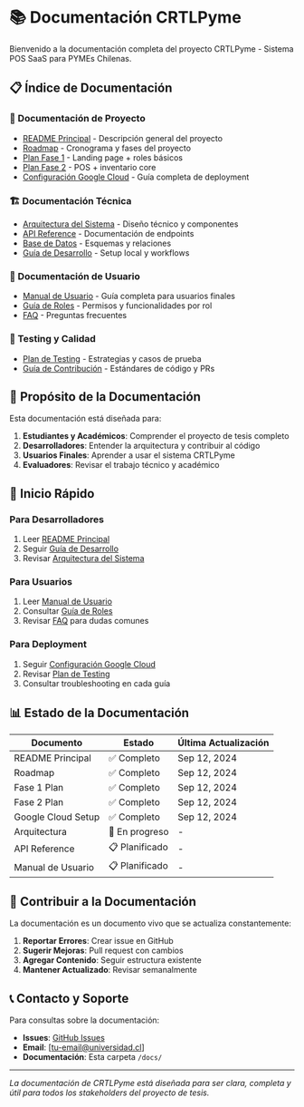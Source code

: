 
# 📚 Documentación CRTLPyme

Bienvenido a la documentación completa del proyecto CRTLPyme - Sistema POS SaaS para PYMEs Chilenas.

## 📋 Índice de Documentación

### 📖 Documentación de Proyecto
- [README Principal](../README.md) - Descripción general del proyecto
- [Roadmap](../ROADMAP.md) - Cronograma y fases del proyecto
- [Plan Fase 1](../FASE-1-PLAN.md) - Landing page + roles básicos
- [Plan Fase 2](../FASE-2-PLAN.md) - POS + inventario core
- [Configuración Google Cloud](../GOOGLE-CLOUD-SETUP.md) - Guía completa de deployment

### 🏗️ Documentación Técnica
- [Arquitectura del Sistema](./architecture.md) - Diseño técnico y componentes
- [API Reference](./api.md) - Documentación de endpoints
- [Base de Datos](./database.md) - Esquemas y relaciones
- [Guía de Desarrollo](./development.md) - Setup local y workflows

### 👥 Documentación de Usuario
- [Manual de Usuario](./user-manual.md) - Guía completa para usuarios finales
- [Guía de Roles](./roles-guide.md) - Permisos y funcionalidades por rol
- [FAQ](./faq.md) - Preguntas frecuentes

### 🧪 Testing y Calidad
- [Plan de Testing](./testing.md) - Estrategias y casos de prueba
- [Guía de Contribución](./contributing.md) - Estándares de código y PRs

## 🎯 Propósito de la Documentación

Esta documentación está diseñada para:

1. **Estudiantes y Académicos**: Comprender el proyecto de tesis completo
2. **Desarrolladores**: Entender la arquitectura y contribuir al código
3. **Usuarios Finales**: Aprender a usar el sistema CRTLPyme
4. **Evaluadores**: Revisar el trabajo técnico y académico

## 🚀 Inicio Rápido

### Para Desarrolladores
1. Leer [README Principal](../README.md)
2. Seguir [Guía de Desarrollo](./development.md)
3. Revisar [Arquitectura del Sistema](./architecture.md)

### Para Usuarios
1. Leer [Manual de Usuario](./user-manual.md)
2. Consultar [Guía de Roles](./roles-guide.md)
3. Revisar [FAQ](./faq.md) para dudas comunes

### Para Deployment
1. Seguir [Configuración Google Cloud](../GOOGLE-CLOUD-SETUP.md)
2. Revisar [Plan de Testing](./testing.md)
3. Consultar troubleshooting en cada guía

## 📊 Estado de la Documentación

| Documento | Estado | Última Actualización |
|-----------|--------|---------------------|
| README Principal | ✅ Completo | Sep 12, 2024 |
| Roadmap | ✅ Completo | Sep 12, 2024 |
| Fase 1 Plan | ✅ Completo | Sep 12, 2024 |
| Fase 2 Plan | ✅ Completo | Sep 12, 2024 |
| Google Cloud Setup | ✅ Completo | Sep 12, 2024 |
| Arquitectura | 🔄 En progreso | - |
| API Reference | 📋 Planificado | - |
| Manual de Usuario | 📋 Planificado | - |

## 🤝 Contribuir a la Documentación

La documentación es un documento vivo que se actualiza constantemente:

1. **Reportar Errores**: Crear issue en GitHub
2. **Sugerir Mejoras**: Pull request con cambios
3. **Agregar Contenido**: Seguir estructura existente
4. **Mantener Actualizado**: Revisar semanalmente

## 📞 Contacto y Soporte

Para consultas sobre la documentación:
- **Issues**: [GitHub Issues](https://github.com/[usuario]/CRTLPyme/issues)
- **Email**: [tu-email@universidad.cl]
- **Documentación**: Esta carpeta `/docs/`

---

*La documentación de CRTLPyme está diseñada para ser clara, completa y útil para todos los stakeholders del proyecto de tesis.*
